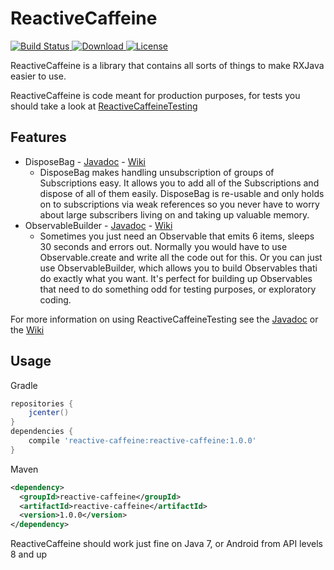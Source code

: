 # ReactiveCaffeine
[![Build Status](https://travis-ci.org/EanLombardo/ReactiveCaffeine.svg?branch=master)](https://travis-ci.org/EanLombardo/ReactiveCaffeine)[ ![Download](https://api.bintray.com/packages/eanlombardo/maven/ReactiveCaffeine/images/download.svg) ](https://bintray.com/eanlombardo/maven/ReactiveCaffeine/_latestVersion)[![License](http://img.shields.io/:license-apache-blue.svg?style=flat-square)](http://www.apache.org/licenses/LICENSE-2.0.html)

ReactiveCaffeine is a library that contains all sorts of things to make RXJava easier to use.

ReactiveCaffeine is code meant for production purposes, for tests you should take a look at [ReactiveCaffeineTesting](https://github.com/EanLombardo/ReactiveCaffeineTesting)

## Features
* DisposeBag - [Javadoc](http://eanlombardo.github.io/ReactiveCaffeine/com/rxc/DisposeBag.html) - [Wiki](https://github.com/EanLombardo/ReactiveCaffeine/wiki/DisposeBag)
  * DisposeBag makes handling unsubscription of groups of Subscriptions easy. It allows you to add all of the Subscriptions and dispose of all of them easily. DisposeBag is re-usable and only holds on to subscriptions via weak references so you never have to worry about large subscribers living on and taking up valuable memory.
* ObservableBuilder - [Javadoc](http://eanlombardo.github.io/ReactiveCaffeine/com/rxc/ObservableBuilder.html) - [Wiki](https://github.com/EanLombardo/ReactiveCaffeine/wiki/ObservableBuilder)
  * Sometimes you just need an Observable that emits 6 items, sleeps 30 seconds and errors out. Normally you would have to use Observable.create and write all the code out for this. Or you can just use ObservableBuilder, which allows you to build Observables thati do exactly what you want. It's perfect for building up Observables that need to do something odd for testing purposes, or exploratory coding.

For more information on using ReactiveCaffeineTesting see the [Javadoc](http://eanlombardo.github.io/ReactiveCaffeine/) or the [Wiki](https://github.com/EanLombardo/ReactiveCaffeine/wiki)

## Usage
Gradle
```Groovy
repositories {
    jcenter()
}
dependencies {
    compile 'reactive-caffeine:reactive-caffeine:1.0.0'
}
```
Maven
```XML
<dependency>
  <groupId>reactive-caffeine</groupId>
  <artifactId>reactive-caffeine</artifactId>
  <version>1.0.0</version>
</dependency>
```

ReactiveCaffeine should work just fine on Java 7, or Android from API levels 8 and up
